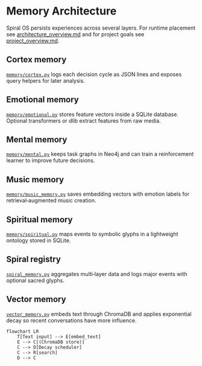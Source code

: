 # Memory Architecture

Spiral OS persists experiences across several layers. For runtime placement see
[architecture_overview.md](architecture_overview.md) and for project goals see
[project_overview.md](project_overview.md).

## Cortex memory

[`memory/cortex.py`](../memory/cortex.py) logs each decision cycle as JSON lines
and exposes query helpers for later analysis.

## Emotional memory

[`memory/emotional.py`](../memory/emotional.py) stores feature vectors inside a
SQLite database. Optional transformers or dlib extract features from raw media.

## Mental memory

[`memory/mental.py`](../memory/mental.py) keeps task graphs in Neo4j and can
train a reinforcement learner to improve future decisions.

## Music memory

[`memory/music_memory.py`](../memory/music_memory.py) saves embedding vectors
with emotion labels for retrieval‑augmented music creation.

## Spiritual memory

[`memory/spiritual.py`](../memory/spiritual.py) maps events to symbolic glyphs
in a lightweight ontology stored in SQLite.

## Spiral registry

[`spiral_memory.py`](../spiral_memory.py) aggregates multi‑layer data and logs
major events with optional sacred glyphs.

## Vector memory

[`vector_memory.py`](../vector_memory.py) embeds text through ChromaDB and
applies exponential decay so recent conversations have more influence.

```mermaid
flowchart LR
    T[Text input] --> E[embed_text]
    E --> C[(ChromaDB store)]
    C --> D[Decay scheduler]
    C --> R[search]
    D --> C
```
